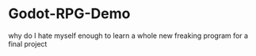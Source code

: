 # Godot-RPG-Demo
why do I hate myself enough to learn a whole new freaking program for a final project
